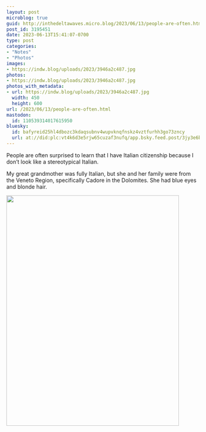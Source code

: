 ```yaml
---
layout: post
microblog: true
guid: http://inthedeltawaves.micro.blog/2023/06/13/people-are-often.html
post_id: 3195451
date: 2023-06-13T15:41:07-0700
type: post
categories:
- "Notes"
- "Photos"
images:
- https://indw.blog/uploads/2023/3946a2c487.jpg
photos:
- https://indw.blog/uploads/2023/3946a2c487.jpg
photos_with_metadata:
- url: https://indw.blog/uploads/2023/3946a2c487.jpg
  width: 450
  height: 600
url: /2023/06/13/people-are-often.html
mastodon:
  id: 110539314017615950
bluesky:
  id: bafyreid25hl4dbozc3kdaqsubnv4wupvknqfnskz4vztfurhh3go73zncy
  url: at://did:plc:vt4k6d3e5rjw65cuzaf3nufq/app.bsky.feed.post/3jy3e6bvkbi2e
---
```

People are often surprised to learn that I have Italian citizenship because I don’t look like a stereotypical Italian. 

My great grandmother was fully Italian, but she and her family were from the Veneto Region, specifically Cadore in the Dolomites. She had blue eyes and blonde hair. 

<img src="uploads/2023/3946a2c487.jpg" width="450" height="600" alt="">

